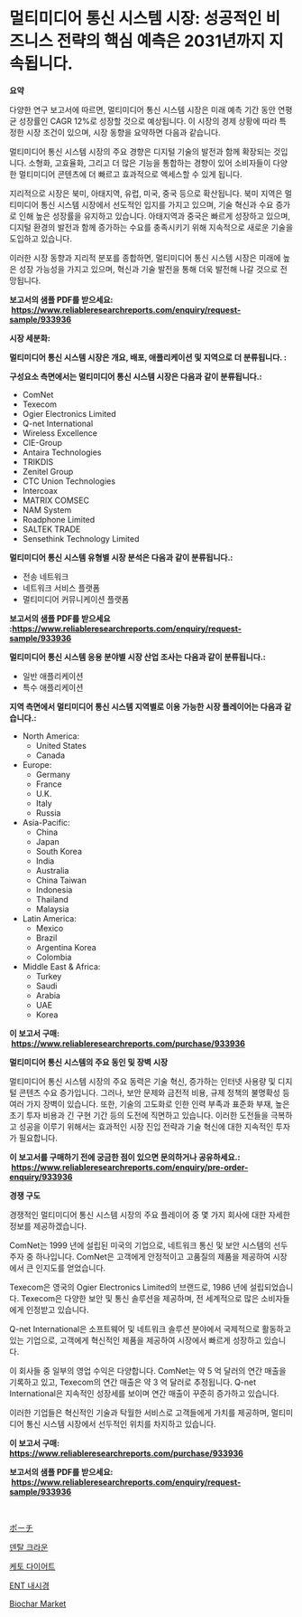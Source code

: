 <p><h1>멀티미디어 통신 시스템 시장: 성공적인 비즈니스 전략의 핵심 예측은 2031년까지 지속됩니다.</h1></p><p><strong>요약</strong></p>
<p><p>다양한 연구 보고서에 따르면, 멀티미디어 통신 시스템 시장은 미래 예측 기간 동안 연평균 성장률인 CAGR 12%로 성장할 것으로 예상됩니다. 이 시장의 경제 상황에 따라 특정한 시장 조건이 있으며, 시장 동향을 요약하면 다음과 같습니다.</p><p>멀티미디어 통신 시스템 시장의 주요 경향은 디지털 기술의 발전과 함께 확장되는 것입니다. 소형화, 고효율화, 그리고 더 많은 기능을 통합하는 경향이 있어 소비자들이 다양한 멀티미디어 콘텐츠에 더 빠르고 효과적으로 액세스할 수 있게 됩니다.</p><p>지리적으로 시장은 북미, 아태지역, 유럽, 미국, 중국 등으로 확산됩니다. 북미 지역은 멀티미디어 통신 시스템 시장에서 선도적인 입지를 가지고 있으며, 기술 혁신과 수요 증가로 인해 높은 성장률을 유지하고 있습니다. 아태지역과 중국은 빠르게 성장하고 있으며, 디지털 환경의 발전과 함께 증가하는 수요를 충족시키기 위해 지속적으로 새로운 기술을 도입하고 있습니다.</p><p>이러한 시장 동향과 지리적 분포를 종합하면, 멀티미디어 통신 시스템 시장은 미래에 높은 성장 가능성을 가지고 있으며, 혁신과 기술 발전을 통해 더욱 발전해 나갈 것으로 전망됩니다.</p></p>
<p><strong>보고서의 샘플 PDF를 받으세요: &nbsp;<a href="https://www.reliableresearchreports.com/enquiry/request-sample/933936">https://www.reliableresearchreports.com/enquiry/request-sample/933936</a></strong></p>
<p><strong>시장 세분화:</strong></p>
<p><strong> 멀티미디어 통신 시스템 시장은 개요, 배포, 애플리케이션 및 지역으로 더 분류됩니다. :</strong></p>
<p><strong>구성요소 측면에서는 멀티미디어 통신 시스템 시장은 다음과 같이 분류됩니다.:</strong></p>
<p><ul><li>ComNet</li><li>Texecom</li><li>Ogier Electronics Limited</li><li>Q-net International</li><li>Wireless Excellence</li><li>CIE-Group</li><li>Antaira Technologies</li><li>TRIKDIS</li><li>Zenitel Group</li><li>CTC Union Technologies</li><li>Intercoax</li><li>MATRIX COMSEC</li><li>NAM System</li><li>Roadphone Limited</li><li>SALTEK TRADE</li><li>Sensethink Technology Limited</li></ul></p>
<p><strong> 멀티미디어 통신 시스템 유형별 시장 분석은 다음과 같이 분류됩니다.:</strong></p>
<p><ul><li>전송 네트워크</li><li>네트워크 서비스 플랫폼</li><li>멀티미디어 커뮤니케이션 플랫폼</li></ul></p>
<p><strong>보고서의 샘플 PDF를 받으세요 :<a href="https://www.reliableresearchreports.com/enquiry/request-sample/933936">https://www.reliableresearchreports.com/enquiry/request-sample/933936</a></strong></p>
<p><strong> 멀티미디어 통신 시스템 응용 분야별 시장 산업 조사는 다음과 같이 분류됩니다.:</strong></p>
<p><ul><li>일반 애플리케이션</li><li>특수 애플리케이션</li></ul></p>
<p><strong>지역 측면에서 멀티미디어 통신 시스템 지역별로 이용 가능한 시장 플레이어는 다음과 같습니다.:</strong></p>
<p><ul>
    <li>
        North America:
        <ul>
            <li>United States</li>
            <li>Canada</li>
        </ul>
    </li>
    <li>
        Europe:
        <ul>
            <li>Germany</li>
            <li>France</li>
            <li>U.K.</li>
            <li>Italy</li>
            <li>Russia</li>
        </ul>
    </li>
    <li>
        Asia-Pacific:
        <ul>
            <li>China</li>
            <li>Japan</li>
            <li>South Korea</li>
            <li>India</li>
            <li>Australia</li>
            <li>China Taiwan</li>
            <li>Indonesia</li>
            <li>Thailand</li>
            <li>Malaysia</li>
        </ul>
    </li>
    <li>
        Latin America:
        <ul>
            <li>Mexico</li>
            <li>Brazil</li>
            <li>Argentina Korea</li>
            <li>Colombia</li>
        </ul>
    </li>
    <li>
        Middle East & Africa:
        <ul>
            <li>Turkey</li>
            <li>Saudi</li>
            <li>Arabia</li>
            <li>UAE</li>
            <li>Korea</li>
        </ul>
    </li>
    </ul></p>
<p><strong>이 보고서 구매: &nbsp;<a href="https://www.reliableresearchreports.com/purchase/933936">https://www.reliableresearchreports.com/purchase/933936</a></strong></p>
<p><strong>멀티미디어 통신 시스템의 주요 동인 및 장벽 시장</strong></p>
<p><p>멀티미디어 통신 시스템 시장의 주요 동력은 기술 혁신, 증가하는 인터넷 사용량 및 디지털 콘텐츠 수요 증가입니다. 그러나, 보안 문제와 금전적 비용, 규제 정책의 불명확성 등 여러 가지 장벽이 있습니다. 또한, 기술의 고도화로 인한 인력 부족과 표준화 부재, 높은 초기 투자 비용과 긴 구현 기간 등의 도전에 직면하고 있습니다. 이러한 도전들을 극복하고 성공을 이루기 위해서는 효과적인 시장 진입 전략과 기술 혁신에 대한 지속적인 투자가 필요합니다.</p></p>
<p><strong>이 보고서를 구매하기 전에 궁금한 점이 있으면 문의하거나 공유하세요.: &nbsp;<a href="https://www.reliableresearchreports.com/enquiry/pre-order-enquiry/933936">https://www.reliableresearchreports.com/enquiry/pre-order-enquiry/933936</a></strong></p>
<p><strong>경쟁 구도</strong></p>
<p><p>경쟁적인 멀티미디어 통신 시스템 시장의 주요 플레이어 중 몇 가지 회사에 대한 자세한 정보를 제공하겠습니다.</p><p>ComNet는 1999 년에 설립된 미국의 기업으로, 네트워크 통신 및 보안 시스템의 선두 주자 중 하나입니다. ComNet은 고객에게 안정적이고 고품질의 제품을 제공하여 시장에서 큰 인지도를 얻었습니다. </p><p>Texecom은 영국의 Ogier Electronics Limited의 브랜드로, 1986 년에 설립되었습니다. Texecom은 다양한 보안 및 통신 솔루션을 제공하며, 전 세계적으로 많은 소비자들에게 인정받고 있습니다.</p><p>Q-net International은 소프트웨어 및 네트워크 솔루션 분야에서 국제적으로 활동하고 있는 기업으로, 고객에게 혁신적인 제품을 제공하여 시장에서 빠르게 성장하고 있습니다.</p><p>이 회사들 중 일부의 영업 수익은 다양합니다. ComNet는 약 5 억 달러의 연간 매출을 기록하고 있고, Texecom의 연간 매출은 약 3 억 달러로 추정됩니다. Q-net International은 지속적인 성장세를 보이며 연간 매출이 꾸준히 증가하고 있습니다.</p><p>이러한 기업들은 혁신적인 기술과 탁월한 서비스로 고객들에게 가치를 제공하며, 멀티미디어 통신 시스템 시장에서 선두적인 위치를 차지하고 있습니다.</p></p>
<p><strong>이 보고서 구매: &nbsp; <a href="https://www.reliableresearchreports.com/purchase/933936">https://www.reliableresearchreports.com/purchase/933936</a></strong></p>
<p><strong>보고서의 샘플 PDF를 받으세요: &nbsp;<a href="https://www.reliableresearchreports.com/enquiry/request-sample/933936">https://www.reliableresearchreports.com/enquiry/request-sample/933936</a></strong><strong></strong></p>
<p>&nbsp;</p>
<p><p><a href="https://medium.com/@andrewones2023/%E3%83%9D%E3%83%BC%E3%83%81%E5%B8%82%E5%A0%B4%E3%81%AF%E5%B8%82%E5%A0%B4%E3%82%B7%E3%82%A7%E3%82%A2-%E3%82%B5%E3%82%A4%E3%82%BA-2031%E5%B9%B4%E3%81%BE%E3%81%A7%E3%81%AE%E4%BA%88%E6%B8%AC%E3%81%AB%E7%84%A6%E7%82%B9%E3%82%92%E5%BD%93%E3%81%A6%E3%81%A6%E3%81%84%E3%81%BE%E3%81%99-6422c50f5e06">ポーチ</a></p><p><a href="https://medium.com/@trimekaschubertn3/%EC%B9%98%EA%B3%BC-%ED%81%AC%EB%9D%BC%EC%9A%B4-%EC%8B%9C%EC%9E%A5-%EA%B7%9C%EB%AA%A8-%EC%8B%9C%EC%9E%A5-%EC%A0%84%EB%A7%9D-%EB%B0%8F-%EC%8B%9C%EC%9E%A5-%EC%98%88%EC%B8%A1-2024%EB%85%84%EB%B6%80%ED%84%B0-2031%EB%85%84%EA%B9%8C%EC%A7%80-5599a395e688">덴탈 크라운</a></p><p><a href="https://github.com/lzrvbyqzftro57/Market-Research-Report-List-1/blob/main/3324459184190.md">케토 다이어트</a></p><p><a href="https://medium.com/@trimekaschubertn3/ent-%EB%82%B4%EC%8B%9C%EA%B2%BD-%EC%8B%9C%EC%9E%A5-%EC%A7%80%ED%91%9C-%ED%95%B4%EB%8F%85-%EC%8B%9C%EC%9E%A5-%EC%A0%90%EC%9C%A0%EC%9C%A8-%ED%8A%B8%EB%A0%8C%EB%93%9C-%EB%B0%8F-%EC%84%B1%EC%9E%A5-%ED%8C%A8%ED%84%B4-be425a9ce624">ENT 내시경</a></p><p><a href="https://view.publitas.com/reportprime-1/biochar-market-dynamics-2024-2031-also-about-its-market-trends-projections-and-opportunities/">Biochar Market</a></p></p>